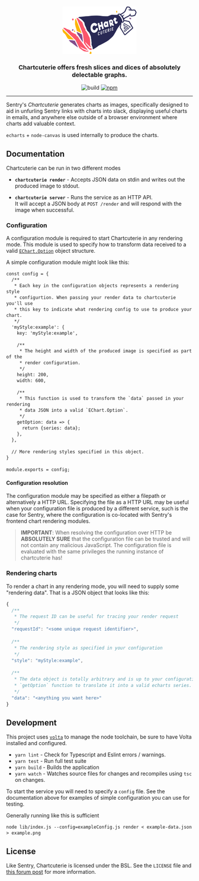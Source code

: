 <p align="center">
  <img src="https://raw.githubusercontent.com/getsentry/chartcuterie/master/assets/logo.svg" alt="Chartcuterie" width="200" />
</p>

<h3 align="center">
	Chartcuterie offers fresh slices and dices of absolutely delectable graphs.
</h3>

<p align="center">
	<img src="https://github.com/getsentry/chartcuterie/workflows/build/badge.svg" alt="build" />
	<a href="https://www.npmjs.com/package/chartcuterie"><img alt="npm" src="https://img.shields.io/npm/v/chartcuterie"></a>
</p>

---

Sentry's _Chartcuterie_ generates charts as images, specifically designed to
aid in unfurling Sentry links with charts into slack, displaying useful charts
in emails, and anywhere else outside of a browser environment where charts add
valuable context.

`echarts` + `node-canvas` is used internally to produce the charts.

## Documentation

Chartcuterie can be run in two different modes

 * **`chartcuterie render`** - Accepts JSON data on stdin and writes out the
   produced image to stdout.

 * **`chartcuterie server`** - Runs the service as an HTTP API.  
   It will accept a JSON body at `POST /render` and will respond with the image
   when successful.

### Configuration

A configuration module is required to start Chartcuterie in any rendering mode.
This module is used to specify how to transform data received to a valid
[`EChart.Option`](https://echarts.apache.org/en/option.html#title) object
structure.

A simple configuration module might look like this:

```tsx
const config = {
  /**
   * Each key in the configuration objects represents a rendering style
   * configurtion. When passing your render data to chartcuterie you'll use
   * this key to indicate what rendering config to use to produce your chart.
   */
  'myStyle:example': {
    key: 'myStyle:example',

    /**
     * The height and width of the produced image is specified as part of the
     * render configuration.
     */
    height: 200,
    width: 600,

    /**
     * This function is used to transform the `data` passed in your rendering
     * data JSON into a valid `EChart.Option`.
     */
    getOption: data => {
      return {series: data};
    },
  },

  // More rendering styles specified in this object.
}

module.exports = config;
```

#### Configuration resolution

The configuration module may be specified as either a filepath or alternatively
a HTTP URL. Specifying the file as a HTTP URL may be useful when your
configuration file is produced by a different service, such is the case for
Sentry, where the configuration is co-located with Sentry's frontend chart
rendering modules.

> **IMPORTANT**: When resolving the configuration over HTTP be **ABSOLUTELY
> SURE** that the configuration file can be trusted and will not contain any
> malicious JavaScript. The configuration file is evaluated with the same
> privileges the running instance of chartcuterie has!

### Rendering charts

To render a chart in any rendering mode, you will need to supply some
"rendering data". That is a JSON object that looks like this:

```js
{
  /**
   * The request ID can be useful for tracing your render request
   */
  "requestId": "<some unique request identifier>",

  /**
   * The rendering style as specified in your configuration
   */
  "style": "myStyle:example",

  /**
   * The data object is totally arbitrary and is up to your configuration's
   * `getOption` function to translate it into a valid echarts series.
   */
  "data": "<anything you want here>"
}
```

## Development

This project uses [`volta`](https://volta.sh/) to manage the node toolchain, be
sure to have Volta installed and configured.

 * `yarn lint` - Check for Typescript and Eslint errors / warnings.
 * `yarn test` - Run full test suite
 * `yarn build` - Builds the application
 * `yarn watch` - Watches source files for changes and recompiles using `tsc` on changes.

To start the service you will need to specify a `config` file. See the
documentation above for examples of simple configuration you can use for
testing.

Generally running like this is sufficient

```
node lib/index.js --config=exampleConfig.js render < example-data.json > example.png
```

## License

Like Sentry, Chartcuterie is licensed under the BSL. See the `LICENSE` file and [this
forum post](https://forum.sentry.io/t/re-licensing-sentry-faq-discussion/8044)
for more information.
